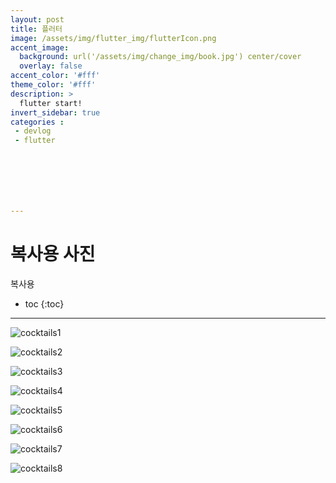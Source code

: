 ```yaml
---
layout: post
title: 플러터
image: /assets/img/flutter_img/flutterIcon.png
accent_image: 
  background: url('/assets/img/change_img/book.jpg') center/cover
  overlay: false
accent_color: '#fff'
theme_color: '#fff'
description: >
  flutter start!
invert_sidebar: true
categories :
 - devlog	
 - flutter







---
```


#  복사용 사진

복사용

* toc
{:toc}




---



![cocktails1](../../../assets/img/blog/cocktails1.png)

![cocktails2](../../../assets/img/blog/cocktails2.png)

![cocktails3](../../../assets/img/blog/cocktails3.png)

![cocktails4](../../../assets/img/blog/cocktails4.png)

![cocktails5](../../../assets/img/blog/cocktails5.png)

![cocktails6](../../../assets/img/blog/cocktails6.png)

![cocktails7](../../../assets/img/blog/cocktails7.png)

![cocktails8](../../../assets/img/blog/cocktails8.png)